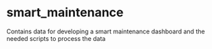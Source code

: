 # smart_maintenance
Contains data for developing a smart maintenance dashboard and the needed scripts to process the data
